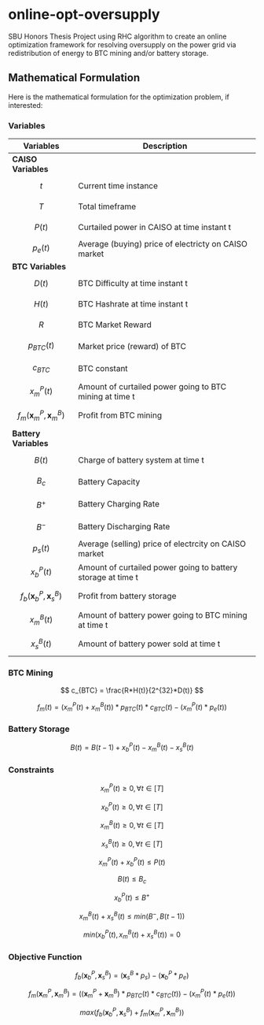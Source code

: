 # online-opt-oversupply
SBU Honors Thesis Project using RHC algorithm to create an online optimization framework for resolving oversupply on the power grid via redistribution of energy to BTC mining and/or battery storage. 

## Mathematical Formulation
Here is the mathematical formulation for the optimization problem, if interested: 

### Variables 


| Variables      | Description |
| ----------- | ----------- |
| **CAISO Variables**     |
| $$t$$   | Current time instance     |
| $$T$$   | Total timeframe     |
| $$P(t)$$   | Curtailed power in CAISO at time instant t      |
| $$p_e(t)$$   | Average (buying) price of electricty on CAISO market|
| **BTC Variables**     |
| $$D(t)$$      | BTC Difficulty at time instant t       |
| $$H(t)$$   | BTC Hashrate at time instant t      |
| $$R$$   | BTC Market Reward|
| $$p_{BTC}(t)$$   | Market price (reward) of BTC      |
| $$c_{BTC}$$   | BTC constant     |
| $$x^P_m(t)$$   | Amount of curtailed power going to BTC mining at time t|
| $$f_m(\boldsymbol{x}^P_m, \boldsymbol{x}^B_m)$$   | Profit from BTC mining      |
| **Battery Variables**     |
| $$B(t)$$   | Charge of battery system at time t |
| $$B_c$$   | Battery Capacity |
| $$B^+$$   | Battery Charging Rate |
| $$B^-$$   | Battery Discharging Rate |
| $$p_s(t)$$   | Average (selling) price of electrcity on CAISO market |
| $$x^P_b(t)$$   | Amount of curtailed power going to battery storage at time t|
| $$f_b(\boldsymbol{x}^P_b, \boldsymbol{x}^B_s)$$   | Profit from battery storage      |
| $$x^B_m(t)$$   | Amount of battery power going to BTC mining at time t|
| $$x^B_s(t)$$   | Amount of battery power sold at time t|


### BTC Mining

$$ c_{BTC} = \frac{R*H(t)}{2^{32}*D(t)}  $$

$$f_{m}(t) = (x^P_m(t) + x^B_m(t)) * p_{BTC}(t) * c_{BTC}(t) - (x^P_m(t) * p_e(t))$$


### Battery Storage

$$B(t) = B(t-1) + x^P_b(t) - x^B_m(t) - x^B_s(t)$$

### Constraints

$$x^P_m(t) \geq 0, \forall t \in [T]$$

$$x^P_b(t) \geq 0, \forall t \in [T]$$

$$x^B_m(t) \geq 0, \forall t \in [T]$$

$$x^B_s(t) \geq 0, \forall t \in [T]$$

$$x^P_m(t) + x^P_b(t)\leq P(t)$$

$$B(t) \leq B_c$$

$$x^P_b(t) \leq B^+$$

$$x^B_m(t) + x^B_s(t) \leq min(B^-, B(t-1))$$

$$min(x^P_b(t), x^B_m(t) + x^B_s(t)) = 0$$


### Objective Function
$$ f_b(\boldsymbol{x}^P_b, \boldsymbol{x}^B_s) = (\boldsymbol{x}^B_s * p_s) - (\boldsymbol{x}^P_b * p_e) $$

$$ f_m(\boldsymbol{x}^P_m, \boldsymbol{x}^B_m) = ((\boldsymbol{x}^P_m + \boldsymbol{x}^B_m) * p_{BTC}(t) * c_{BTC}(t)) - (x^P_m(t) * p_e(t)) $$

$$ max(f_b(\boldsymbol{x}^P_b, \boldsymbol{x}^B_s) + f_m(\boldsymbol{x}^P_m, \boldsymbol{x}^B_m)) $$
